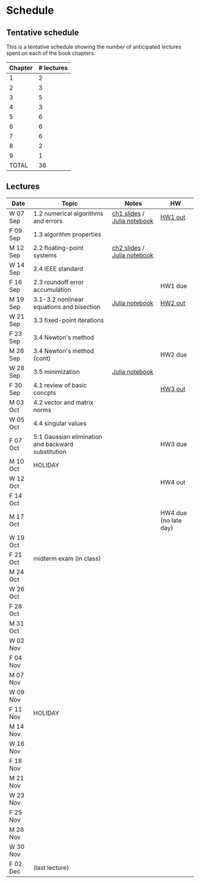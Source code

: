 # Schedule

## Tentative schedule

This is a tentative schedule showing the number of anticipated lectures spent on each of the book chapters.

| Chapter | # lectures |
| ------- | ---------- |
| 1       | 2          |
| 2       | 3          |
| 3       | 5          |
| 4       | 3          |
| 5       | 6          |
| 6       | 6          |
| 7       | 6          |
| 8       | 2          |
| 9       | 1          |
| TOTAL | 36 |

## Lectures

| Date     | Topic        | Notes | HW |
| ---------| ------------ | ----- | -- |
| W 07 Sep | 1.2 numerical algorithms and errors | [ch1 slides](https://piazza.com/class_profile/get_resource/issheoft1kq48i/istkkmzqczn7o2) / [Julia notebook](https://nbviewer.jupyter.org/url/www.cs.ubc.ca/~mpf/cpsc302-T12016/notebooks/Chapter01.ipynb) | [HW1 out](https://piazza.com/class_profile/get_resource/issheoft1kq48i/istjs0m4yq62vv)| 
| F 09 Sep | 1.3 algorithm properties    |       ||
| M 12 Sep | 2.2 floating-point systems | [ch2 slides](https://piazza.com/class_profile/get_resource/issheoft1kq48i/it0fthmz2e945h) / [Julia notebook](https://nbviewer.jupyter.org/url/www.cs.ubc.ca/~mpf/cpsc302-T12016/notebooks/Chapter02.ipynb)||
| W 14 Sep | 2.4 IEEE standard | ||
| F 16 Sep | 2.3 roundoff error accumulation | | HW1 due |
| M 19 Sep | 3.1-3.2 nonlinear equations and bisection | [Julia notebook](https://nbviewer.jupyter.org/url/www.cs.ubc.ca/~mpf/cpsc302-T12016/notebooks/Chapter03.ipynb)|[HW2 out](http://www.piazza.com/class_profile/get_resource/issheoft1kq48i/itaqfkhivr05v5) |
| W 21 Sep | 3.3 fixed-point iterations | ||
| F 23 Sep | 3.4 Newton's method | ||
| M 26 Sep | 3.4 Newton's method (cont) | |HW2 due|
| W 28 Sep | 3.5 minimization |[Julia notebook](https://nbviewer.jupyter.org/url/www.cs.ubc.ca/~mpf/cpsc302-T12016/notebooks/minimization.ipynb) ||
| F 30 Sep | 4.1 review of basic concpts | |[HW3 out](https://piazza.com/class_profile/get_resource/issheoft1kq48i/itt2llguyk41dn)|
| M 03 Oct | 4.2 vector and matrix norms | ||
| W 05 Oct | 4.4 singular values | ||
| F 07 Oct | 5.1 Gaussian elimination and backward substitution | |HW3 due|
| M 10 Oct | HOLIDAY | ||
| W 12 Oct |  | |HW4 out|
| F 14 Oct |  | ||
| M 17 Oct |  | |HW4 due (no late day)|
| W 19 Oct |  | ||
| F 21 Oct | midterm exam (in class) | ||
| M 24 Oct |  | ||
| W 26 Oct |  | ||
| F 28 Oct |  | ||
| M 31 Oct |  | ||
| W 02 Nov |  | ||
| F 04 Nov |  | ||
| M 07 Nov |  | ||
| W 09 Nov |  | ||
| F 11 Nov | HOLIDAY | ||
| M 14 Nov |  | ||
| W 16 Nov |  | ||
| F 18 Nov |  | ||
| M 21 Nov |  | ||
| W 23 Nov |  | ||
| F 25 Nov |  | ||
| M 28 Nov |  | ||
| W 30 Nov |  | ||
| F 02 Dec | (last lecture) | ||

